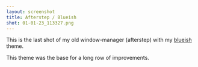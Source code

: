 ```yaml
---
layout: screenshot
title: Afterstep / Blueish
shot: 01-01-23_113327.png
---
```


This is the last shot of my old window-manager (afterstep)
with my [blueish](/legacy/afterstep/themes/blueish/) theme.

This theme was the base for a long row of improvements.


